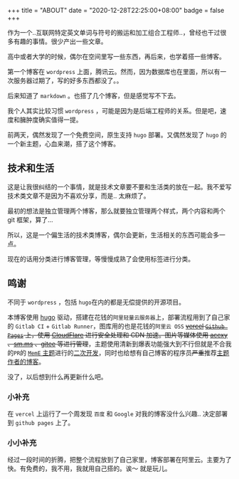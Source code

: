 +++
title = "ABOUT"
date = "2020-12-28T22:25:00+08:00"
badge = false
+++

作为一个..互联网特定英文单词与符号的搬运和加工组合工程师..，曾经也干过很多有趣的事情。很少产出一些文章。

高中或者大学的时候，偶尔在空间里写一些东西，再后来，也学着搭一些博客。

第一个博客在 `wordpress` 上面，腾讯云。然而，因为数据库也在里面，所以有一次服务器过期了，写的好多东西都没了。。

后来知道了 `markdown` 。也搭了几个博客，但是感觉写不下去。

我个人其实比较习惯 `wordpress` ，可能是因为是后端工程师的关系。但是吧，速度和臃肿度确实值得一提。

前两天，偶然发现了一个免费空间，原生支持 `hugo` 部署。又偶然发现了 `hugo` 的一个新主题，心血来潮，搭了这个博客。

## 技术和生活

这是让我很纠结的一个事情，就是技术文章要不要和生活类的放在一起。我不爱写技术类文章不是因为不喜欢分享，而是.. 太麻烦了。

最初的想法是独立管理两个博客，那么就要独立管理两个样式，两个内容和两个 git 框架，算了...

所以，这是一个偏生活的技术类博客，偶尔会更新，生活相关的东西可能会多一点。

现在的话用分类进行博客管理，等慢慢成熟了会使用标签进行分类。

## 鸣谢

不同于 `wordpress` ，包括 `hugo`在内的都是无偿提供的开源项目。

本博客使用 [hugo](https://gohugo.io) 驱动，搭建在花钱的`阿里轻量云服务器`上，部署流程用到了自己家的 `Gitlab CI` + `Gitlab Runner`，图库用的也是花钱的`阿里云 OSS` ~~[vercel](https://vercel.com) [`Github Pages`](https://pages.github.com) 上，使用 [CloudFlare](https://cloudflare.com) 进行安全处理和 CDN 加速。图片等媒体使用 [acexy](https://imgs.acexy.cn) 、[sm.ms](https://sm.ms) 、[gitee](https://gitee.com) 等进行管理~~，主题使用清新到爆表功能强大到不行但就是不合我的`PR`的 [`MemE` 主题](https://github.com/reuixiy/hugo-theme-meme/)进行的[二次开发](https://github.com/rxrw/hugo-theme-meme/)，同时也给想有自己博客的程序员~~严重~~推荐[主题作者的博客](https://io-oi.me)。

没了，以后想到什么再更新什么吧。

### 小补充

在 `vercel` 上运行了一个周发现 `百度` 和 `Google` 对我的博客没什么兴趣.. 决定部署到 `github pages` 上了。

### 小小补充

经过一段时间的折腾，把整个流程放到了自己家里，博客部署在阿里云。主要为了快。有免费的，我不用，我就用自己搭的。诶～ 就是玩儿。
